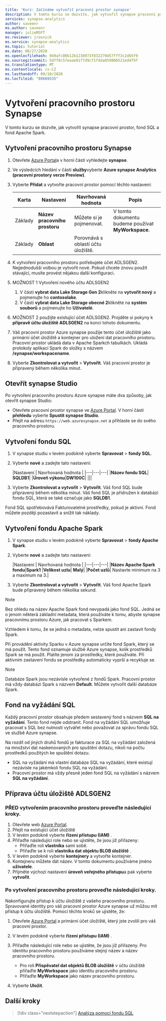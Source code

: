```yaml
---
title: 'Kurz: Začínáme vytvořit pracovní prostor synapse'
description: V tomto kurzu se dozvíte, jak vytvořit synapse pracovní prostor, fond SQL a fond Apache Spark.
services: synapse-analytics
author: saveenr
ms.author: saveenr
manager: julieMSFT
ms.reviewer: jrasnick
ms.service: synapse-analytics
ms.topic: tutorial
ms.date: 08/27/2020
ms.openlocfilehash: 949afc00b12b1238973f832270d57fff3c2db5f9
ms.sourcegitcommit: 5d7f8c57eaae91f7d9cf1f4da059006521ed4f9f
ms.translationtype: MT
ms.contentlocale: cs-CZ
ms.lasthandoff: 09/10/2020
ms.locfileid: "89669535"
---
```

# <a name="create-a-synapse-workspace"></a>Vytvoření pracovního prostoru Synapse

V tomto kurzu se dozvíte, jak vytvořit synapse pracovní prostor, fond SQL a fond Apache Spark. 

## <a name="create-a-synapse-workspace"></a>Vytvoření pracovního prostoru Synapse

1. Otevřete [Azure Portal](https://portal.azure.com)a v horní části vyhledejte **synapse**.
1. Ve výsledcích hledání v části **služby**vyberte **Azure synapse Analytics (pracovní prostory verze Preview)**.
1. Vyberte **Přidat** a vytvořte pracovní prostor pomocí těchto nastavení:

    |Karta|Nastavení | Navrhovaná hodnota | Popis |
    |---|---|---|---|
    |Základy|**Název pracovního prostoru**|Můžete si je pojmenovat.| V tomto dokumentu budeme používat **MyWorkspace**.|
    |Základy|**Oblast**|Porovnává s oblastí účtu úložiště.|

1. K vytvoření pracovního prostoru potřebujete účet ADLSGEN2. Nejjednodušší volbou je vytvořit nové. Pokud chcete znovu použít stávající, musíte provést nějakou další konfiguraci. 
1. MOŽNOST 1 Vytvoření nového účtu ADLSGEN2 
    1. V části **vybrat data Lake Storage Gen 2**klikněte na **vytvořit nový** a pojmenujte ho **contosolake**.
    1. V části **vybrat data Lake Storage obecné 2**klikněte na **systém souborů** a pojmenujte ho **Uživatelé**.
1. MOŽNOST 2 použijte existující účet ADLSGEN2. Projděte si pokyny k **přípravě účtu úložiště ADLSGEN2** na konci tohoto dokumentu.
1. Váš pracovní prostor Azure synapse použije tento účet úložiště jako primární účet úložiště a kontejner pro uložení dat pracovního prostoru. Pracovní prostor ukládá data v Apache Sparkch tabulkách. Ukládá protokoly aplikací Spark do složky s názvem **/synapse/workspacename**.
1. Vyberte **Zkontrolovat a vytvořit** > **Vytvořit**. Váš pracovní prostor je připravený během několika minut.


## <a name="open-synapse-studio"></a>Otevřít synapse Studio

Po vytvoření pracovního prostoru Azure synapse máte dva způsoby, jak otevřít synapse Studio:

* Otevřete pracovní prostor synapse ve [Azure Portal](https://portal.azure.com). V horní části **přehledu** vyberte **Spustit synapse Studio**.
* Přejít na adresu `https://web.azuresynapse.net` a přihlaste se do svého pracovního prostoru.

## <a name="create-a-sql-pool"></a>Vytvoření fondu SQL

1. V synapse studiu v levém podokně vyberte **Spravovat**  >  **fondy SQL**.
1. Vyberte **nové** a zadejte tato nastavení:

    |Nastavení | Navrhovaná hodnota | 
    |---|---|---|
    |**Název fondu SQL**| **SQLDB1**|
    |**Úroveň výkonu**|**DW100C**|
    |||

1. Vyberte **Zkontrolovat a vytvořit** > **Vytvořit**. Váš fond SQL bude připravený během několika minut. Váš fond SQL je přidružen k databázi fondu SQL, která se také označuje jako **SQLDB1**.

Fond SQL spotřebovává Fakturovatelné prostředky, pokud je aktivní. Fond můžete později pozastavit a snížit tak náklady.

## <a name="create-an-apache-spark-pool"></a>Vytvoření fondu Apache Spark

1. V synapse studiu v levém podokně vyberte **Spravovat**  >  **fondy Apache Spark**.
1. Vyberte **nové** a zadejte tato nastavení:

    |Nastavení | Navrhovaná hodnota | 
    |---|---|---|
    |**Název Apache Spark fondu**|**Spark1**
    |**Velikost uzlu**| **Malý**|
    |**Počet uzlů**| Nastavte minimum na 3 a maximum na 3.|

1. Vyberte **Zkontrolovat a vytvořit** > **Vytvořit**. Váš fond Apache Spark bude připravený během několika sekund.

> [!NOTE]
> Bez ohledu na název Apache Spark fond nevypadá jako fond SQL. Jedná se o jenom některá základní metadata, která používáte k tomu, abyste synapse pracovnímu prostoru Azure, jak pracovat s Sparkem.

Vzhledem k tomu, že se jedná o metadata, nelze spustit ani zastavit fondy Spark.

Při provádění aktivity Sparku v Azure synapse určíte fond Spark, který se má použít. Tento fond oznamuje službě Azure synapse, kolik prostředků Spark se má použít. Platíte jenom za prostředky, které používáte. Při aktivním zastavení fondu se prostředky automaticky vyprší a recykluje se.

> [!NOTE]
> Databáze Spark jsou nezávisle vytvořené z fondů Spark. Pracovní prostor má vždy databázi Spark s názvem **Default**. Můžete vytvořit další databáze Spark.

## <a name="the-sql-on-demand-pool"></a>Fond na vyžádání SQL

Každý pracovní prostor obsahuje předem sestavený fond s názvem **SQL na vyžádání**. Tento fond nejde odstranit. Fond na vyžádání SQL umožňuje pracovat s SQL bez nutnosti vytvářet nebo považovat za správu fondu SQL ve službě Azure synapse.

Na rozdíl od jiných druhů fondů je fakturace za SQL na vyžádání založená na množství dat naskenovaných pro spuštění dotazu, nikoli na počtu prostředků použitých ke spuštění dotazu.

* SQL na vyžádání má vlastní databáze SQL na vyžádání, které existují nezávisle na jakémkoli fondu SQL na vyžádání.
* Pracovní prostor má vždy přesně jeden fond SQL na vyžádání s názvem **SQL na vyžádání**.

## <a name="preparing-a-adlsgen2-storage-account"></a>Příprava účtu úložiště ADLSGEN2

### <a name="perform-the-following-steps-before-you-create-your-workspace"></a>PŘED vytvořením pracovního prostoru proveďte následující kroky.

1. Otevřete web [Azure Portal](https://portal.azure.com).
1. Přejít na existující účet úložiště
1. V levém podokně vyberte **řízení přístupu (IAM)** . 
1. Přiřaďte následující role nebo se ujistěte, že jsou již přiřazeny:
    * Přiřaďte roli **vlastníka** sami sobě.
    * Přiřaďte se k roli **vlastníka dat objektu BLOB úložiště** .
1. V levém podokně vyberte **kontejnery** a vytvořte kontejner.
1. Kontejneru můžete dát název. V tomto dokumentu používáme jméno  **uživatele**.
1. Přijměte výchozí nastavení **úroveň veřejného přístupu**a pak vyberte **vytvořit**.

### <a name="perform-the-following-steps-after-you-create-your-workspace"></a>Po vytvoření pracovního prostoru proveďte následující kroky.

Nakonfigurujte přístup k účtu úložiště z vašeho pracovního prostoru. Spravované identity pro váš pracovní prostor Azure synapse už můžou mít přístup k účtu úložiště. Pomocí těchto kroků se ujistěte, že:

1. Otevřete [Azure Portal](https://portal.azure.com) a primární účet úložiště, který jste zvolili pro váš pracovní prostor.
1. V levém podokně vyberte **řízení přístupu (IAM)** .
1. Přiřaďte následující role nebo se ujistěte, že jsou již přiřazeny. Pro identitu pracovního prostoru používáme stejný název a název pracovního prostoru.
    * Pro roli **Přispěvatel dat objektů BLOB úložiště** v účtu úložiště přiřaďte **MyWorkspace** jako identitu pracovního prostoru.
    * Přiřaďte **MyWorkspace** jako název pracovního prostoru.

1. Vyberte **Uložit**.

## <a name="next-steps"></a>Další kroky

> [!div class="nextstepaction"]
> [Analýza pomocí fondu SQL](get-started-analyze-sql-pool.md)
